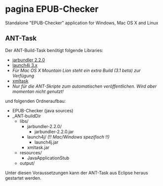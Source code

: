pagina EPUB-Checker
============

Standalone "EPUB-Checker" application for Windows, Mac OS X and Linux


ANT-Task
--------

Der ANT-Build-Task benötigt folgende Libraries:

* [jarbundler 2.2.0](http://sourceforge.net/projects/jarbundler/files/JarBundler/v2.2.0/ "Jarbundler 2.2.0 Download")
* [launch4j 3.x](https://sourceforge.net/projects/launch4j/files/launch4j-3/ "launch4j 3.x Download")
 * _Für Mac OS X Mountain Lion steht ein extra Build (3.1 beta) zur Verfügung_
* [xmltask](https://sourceforge.net/projects/xmltask/files/xmltask/)
 * _Nur für die ANT-Skripte zum automatischen veröffentlichen. Wird aber momentan nicht genutzt!_

und folgenden Ordneraufbau:

* EPUB-Checker (java sources)
* _ANT-buildDir
	* libs/
		* jarbundler-2.2.0/
			* jarbundler-2.2.0.jar
		* launch4j/  _(!! Mac/Windows spezifisch !!)_
			* launch4j.jar
		* xmltask.jar
	* resources/
		* JavaApplicationStub
	* output/

Unter diesen Voraussetzungen kann der ANT-Task aus Eclipse heraus gestartet werden.
